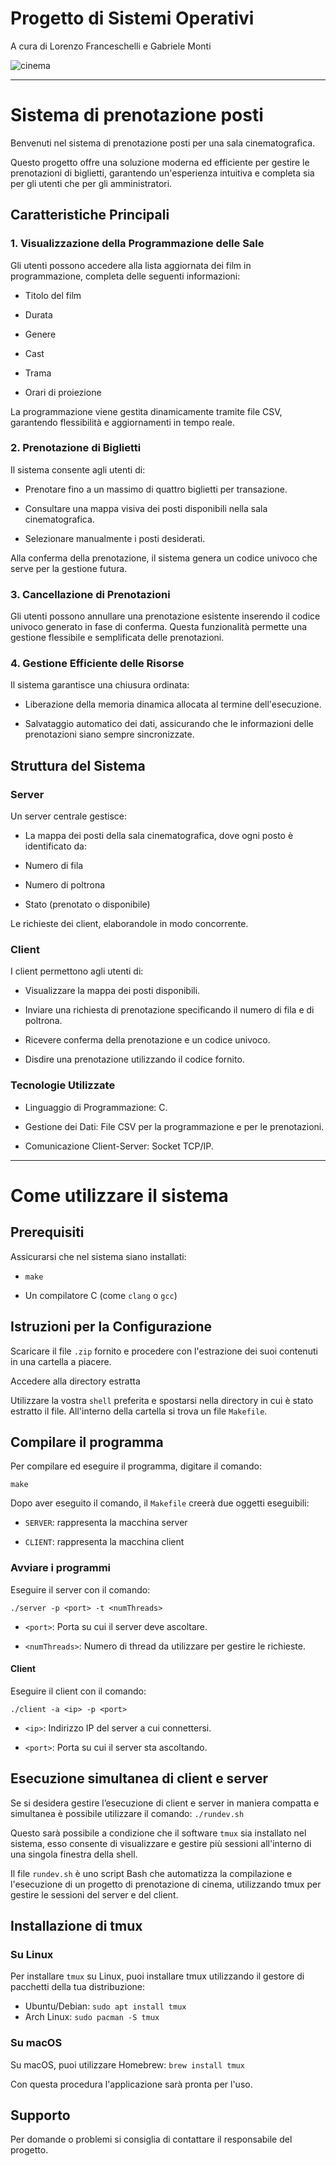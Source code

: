 # Progetto di Sistemi Operativi

A cura di Lorenzo Franceschelli e Gabriele Monti

![cinema](https://github.com/Lorenx03/Sistema-di-prenotazione-posti/assets/48184667/be6e5aa3-5400-497f-b970-6e26e4c9c9e4)

---

# Sistema di prenotazione posti

Benvenuti nel sistema di prenotazione posti per una sala cinematografica. 

Questo progetto offre una soluzione moderna ed efficiente per gestire le prenotazioni di biglietti, garantendo un'esperienza intuitiva e completa sia per gli utenti che per gli amministratori.

## Caratteristiche Principali

### 1. Visualizzazione della Programmazione delle Sale

Gli utenti possono accedere alla lista aggiornata dei film in programmazione, completa delle seguenti informazioni:

- Titolo del film

- Durata

- Genere

- Cast

- Trama

- Orari di proiezione

La programmazione viene gestita dinamicamente tramite file CSV, garantendo flessibilità e aggiornamenti in tempo reale.

### 2. Prenotazione di Biglietti

Il sistema consente agli utenti di:

- Prenotare fino a un massimo di quattro biglietti per transazione.

- Consultare una mappa visiva dei posti disponibili nella sala cinematografica.

- Selezionare manualmente i posti desiderati.

Alla conferma della prenotazione, il sistema genera un codice univoco che serve per la gestione futura.

### 3. Cancellazione di Prenotazioni

Gli utenti possono annullare una prenotazione esistente inserendo il codice univoco generato in fase di conferma. Questa funzionalità permette una gestione flessibile e semplificata delle prenotazioni.

### 4. Gestione Efficiente delle Risorse

Il sistema garantisce una chiusura ordinata:

- Liberazione della memoria dinamica allocata al termine dell'esecuzione.

- Salvataggio automatico dei dati, assicurando che le informazioni delle prenotazioni siano sempre sincronizzate.

## Struttura del Sistema

### Server

Un server centrale gestisce:

- La mappa dei posti della sala cinematografica, dove ogni posto è identificato da:

- Numero di fila

- Numero di poltrona

- Stato (prenotato o disponibile)

Le richieste dei client, elaborandole in modo concorrente.

### Client

I client permettono agli utenti di:

- Visualizzare la mappa dei posti disponibili.

- Inviare una richiesta di prenotazione specificando il numero di fila e di poltrona.

- Ricevere conferma della prenotazione e un codice univoco.

- Disdire una prenotazione utilizzando il codice fornito.

### Tecnologie Utilizzate

- Linguaggio di Programmazione: C.

- Gestione dei Dati: File CSV per la programmazione e per le prenotazioni.

- Comunicazione Client-Server: Socket TCP/IP.

---
# Come utilizzare il sistema

## Prerequisiti

Assicurarsi che nel sistema siano installati:

- `make`

- Un compilatore C (come `clang` o `gcc`)

## Istruzioni per la Configurazione

Scaricare il file `.zip` fornito e procedere con l'estrazione dei suoi contenuti in una cartella a piacere.

Accedere alla directory estratta

Utilizzare la vostra `shell` preferita e spostarsi nella directory in cui è stato estratto il file. All'interno della cartella si trova un file `Makefile`.

## Compilare il programma

Per compilare ed eseguire il programma, digitare il comando:

`make`

Dopo aver eseguito il comando, il `Makefile` creerà due oggetti eseguibili:

- `SERVER`: rappresenta la macchina server

- `CLIENT`: rappresenta la macchina client

### Avviare i programmi

Eseguire il server con il comando:

`./server -p <port> -t <numThreads>`

- `<port>`: Porta su cui il server deve ascoltare.

- `<numThreads>`: Numero di thread da utilizzare per gestire le richieste.

#### Client

Eseguire il client con il comando:

`./client -a <ip> -p <port>`

- `<ip>`: Indirizzo IP del server a cui connettersi.

- `<port>`: Porta su cui il server sta ascoltando.

## Esecuzione simultanea di client e server

Se si desidera gestire l’esecuzione di client e server in maniera compatta e simultanea è possibile utilizzare il comando: 
`./rundev.sh` 

Questo sarà possibile a condizione che il software `tmux` sia installato nel sistema, esso consente di visualizzare e gestire più sessioni all'interno di una singola finestra della shell. 

Il file `rundev.sh` è uno script Bash che automatizza la compilazione e l'esecuzione di un progetto di prenotazione di cinema, utilizzando tmux per gestire le sessioni del server e del client. 

## Installazione di tmux

### Su Linux

Per installare `tmux` su Linux, puoi installare tmux utilizzando il gestore di pacchetti della tua distribuzione:
- Ubuntu/Debian: `sudo apt install tmux`
- Arch Linux: `sudo pacman -S tmux`
 
### Su macOS

Su macOS, puoi utilizzare Homebrew:  `brew install tmux`

Con questa procedura l'applicazione sarà pronta per l'uso. 

##  Supporto

Per domande o problemi si consiglia di contattare il responsabile del progetto.



